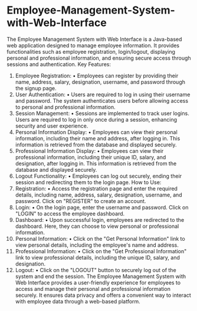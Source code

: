 # Employee-Management-System-with-Web-Interface
The Employee Management System with Web Interface is a Java-based web application designed to manage employee information. It provides functionalities such as employee registration, login/logout, displaying personal and professional information, and ensuring secure access through sessions and authentication.
Key Features:
1.	Employee Registration:
•	Employees can register by providing their name, address, salary, designation, username, and password through the signup page.
2.	User Authentication:
•	Users are required to log in using their username and password. The system authenticates users before allowing access to personal and professional information.
3.	Session Management:
•	Sessions are implemented to track user logins. Users are required to log in only once during a session, enhancing security and user experience.
4.	Personal Information Display:
•	Employees can view their personal information, including their name and address, after logging in. This information is retrieved from the database and displayed securely.
5.	Professional Information Display:
•	Employees can view their professional information, including their unique ID, salary, and designation, after logging in. This information is retrieved from the database and displayed securely.
6.	Logout Functionality:
•	Employees can log out securely, ending their session and redirecting them to the login page.
How to Use:
1.	Registration:
•	Access the registration page and enter the required details, including name, address, salary, designation, username, and password. Click on "REGISTER" to create an account.
2.	Login:
•	On the login page, enter the username and password. Click on "LOGIN" to access the employee dashboard.
3.	Dashboard:
•	Upon successful login, employees are redirected to the dashboard. Here, they can choose to view personal or professional information.
4.	Personal Information:
•	Click on the "Get Personal Information" link to view personal details, including the employee's name and address.
5.	Professional Information:
•	Click on the "Get Professional Information" link to view professional details, including the unique ID, salary, and designation.
6.	Logout:
•	Click on the "LOGOUT" button to securely log out of the system and end the session.
The Employee Management System with Web Interface provides a user-friendly experience for employees to access and manage their personal and professional information securely. It ensures data privacy and offers a convenient way to interact with employee data through a web-based platform.
